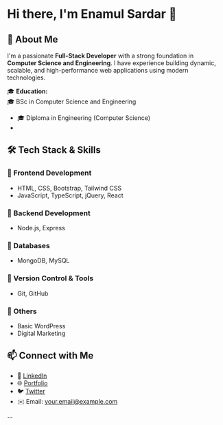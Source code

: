 # Hi there, I'm Enamul Sardar 👋

## 🚀 About Me
I'm a passionate **Full-Stack Developer** with a strong foundation in **Computer Science and Engineering**. I have experience building dynamic, scalable, and high-performance web applications using modern technologies.

🎓 **Education:**  
  🎓 BSc in Computer Science and Engineering  
- 🎓 Diploma in Engineering (Computer Science)  
-

## 🛠️ Tech Stack & Skills
### 🔹 Frontend Development  
- HTML, CSS, Bootstrap, Tailwind CSS  
- JavaScript, TypeScript, jQuery, React  

### 🔹 Backend Development  
- Node.js, Express  

### 🔹 Databases  
- MongoDB, MySQL  

### 🔹 Version Control & Tools  
- Git, GitHub  

### 🔹 Others  
- Basic WordPress  
- Digital Marketing  


## 📫 Connect with Me
- 💼 [LinkedIn](https://www.linkedin.com/in/yourprofile/)  
- 🌐 [Portfolio](https://yourportfolio.com)  
- 🐦 [Twitter](https://twitter.com/yourhandle)  
- ✉️ Email: your.email@example.com  

--
